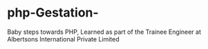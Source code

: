 # php-Gestation-
Baby steps towards PHP, Learned as part of the Trainee Engineer at Albertsons International Private Limited
